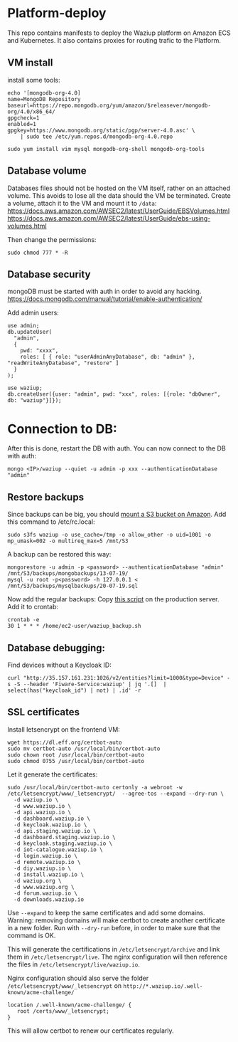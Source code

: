 # Platform-deploy

This repo contains manifests to deploy the Waziup platform on Amazon ECS and Kubernetes.
It also contains proxies for routing trafic to the Platform.

VM install
----------

install some tools:
```
echo '[mongodb-org-4.0]
name=MongoDB Repository
baseurl=https://repo.mongodb.org/yum/amazon/$releasever/mongodb-org/4.0/x86_64/
gpgcheck=1
enabled=1
gpgkey=https://www.mongodb.org/static/pgp/server-4.0.asc' \
    | sudo tee /etc/yum.repos.d/mongodb-org-4.0.repo

sudo yum install vim mysql mongodb-org-shell mongodb-org-tools
```


Database volume
---------------

Databases files should not be hosted on the VM itself, rather on an attached volume.
This avoids to lose all the data should the VM be terminated.
Create a volume, attach it to the VM and mount it to `/data`:
https://docs.aws.amazon.com/AWSEC2/latest/UserGuide/EBSVolumes.html
https://docs.aws.amazon.com/AWSEC2/latest/UserGuide/ebs-using-volumes.html

Then change the permissions:
```
sudo chmod 777 * -R
```

Database security
-----------------

mongoDB must be started with auth in order to avoid any hacking.
https://docs.mongodb.com/manual/tutorial/enable-authentication/

Add admin users:
```
use admin;
db.updateUser(
  "admin",
  {
    pwd: "xxxx",
    roles: [ { role: "userAdminAnyDatabase", db: "admin" }, "readWriteAnyDatabase", "restore" ]
  }
);

use waziup;
db.createUser({user: "admin", pwd: "xxx", roles: [{role: "dbOwner", db: "waziup"}]});
```

Connection to DB:
=======
After this is done, restart the DB with auth. You can now connect to the DB with auth:
```
mongo <IP>/waziup --quiet -u admin -p xxx --authenticationDatabase "admin"
```

Restore backups
---------------

Since backups can be big, you should [mount a S3 bucket on Amazon](https://cloudkul.com/blog/mounting-s3-bucket-linux-ec2-instance/).
Add this command to /etc/rc.local:
```
sudo s3fs waziup -o use_cache=/tmp -o allow_other -o uid=1001 -o mp_umask=002 -o multireq_max=5 /mnt/S3
```

A backup can be restored this way:
```
mongorestore -u admin -p <password> --authenticationDatabase "admin" /mnt/S3/backups/mongobackups/13-07-19/
mysql -u root -p<password> -h 127.0.0.1 < /mnt/S3/backups/mysqlbackups/20-07-19.sql
```

Now add the regular backups:
Copy [this script](./waziup_backup.sh) on the production server.
Add it to crontab:
```
crontab -e
30 1 * * * /home/ec2-user/waziup_backup.sh
```

Database debugging:
-------------------

Find devices without a Keycloak ID:
```
curl "http://35.157.161.231:1026/v2/entities?limit=1000&type=Device" -s -S --header 'Fiware-Service:waziup' | jq '.[]  | select(has("keycloak_id") | not) | .id' -r
```

SSL certificates
----------------

Install letsencrypt on the frontend VM:
```
wget https://dl.eff.org/certbot-auto
sudo mv certbot-auto /usr/local/bin/certbot-auto
sudo chown root /usr/local/bin/certbot-auto
sudo chmod 0755 /usr/local/bin/certbot-auto
```
Let it generate the certificates:
```
sudo /usr/local/bin/certbot-auto certonly -a webroot -w /etc/letsencrypt/www/_letsencrypt/  --agree-tos --expand --dry-run \
  -d waziup.io \
  -d www.waziup.io \
  -d api.waziup.io \
  -d dashboard.waziup.io \
  -d keycloak.waziup.io \
  -d api.staging.waziup.io \
  -d dashboard.staging.waziup.io \
  -d keycloak.staging.waziup.io \
  -d iot-catalogue.waziup.io \
  -d login.waziup.io \
  -d remote.waziup.io \
  -d diy.waziup.io \
  -d install.waziup.io \
  -d waziup.org \
  -d www.waziup.org \
  -d forum.waziup.io \
  -d downloads.waziup.io
```
Use `--expand` to keep the same certificates and add some domains.
Warning: removing domains will make certbot to create another certificate in a new folder.
Run with `--dry-run` before, in order to make sure that the command is OK.

This will generate the certifications in `/etc/letsencrypt/archive` and link them in `/etc/letsencrypt/live`.
The nginx configuration will then reference the files in `/etc/letsencrypt/live/waziup.io`.


Nginx configuration should also serve the folder `/etc/letsencrypt/www/_letsencrypt` on `http://*.waziup.io/.well-known/acme-challenge/`
```
location /.well-known/acme-challenge/ {
   root /certs/www/_letsencrypt;
}
```
This will allow certbot to renew our certificates regularly.
